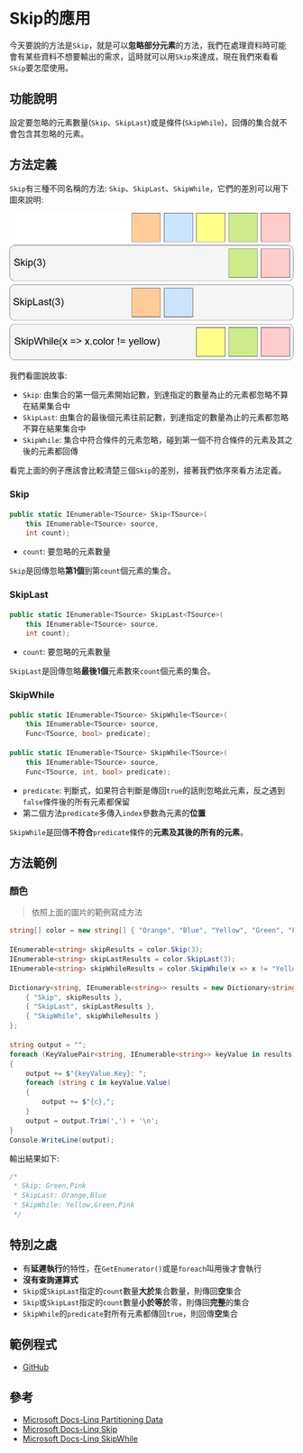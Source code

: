 # Skip的應用

今天要說的方法是`Skip`，就是可以**忽略部分元素**的方法，我們在處理資料時可能會有某些資料不想要輸出的需求，這時就可以用`Skip`來達成，現在我們來看看`Skip`要怎麼使用。

## 功能說明

設定要忽略的元素數量(`Skip`、`SkipLast`)或是條件(`SkipWhile`)，回傳的集合就不會包含其忽略的元素。

## 方法定義

`Skip`有三種不同名稱的方法: `Skip`、`SkipLast`、`SkipWhile`，它們的差別可以用下圖來說明:

![skip](./image/24_HowToUseSkip/Skip.png)

我們看圖說故事:

* `Skip`: 由集合的第一個元素開始記數，到達指定的數量為止的元素都忽略不算在結果集合中
* `SkipLast`: 由集合的最後個元素往前記數，到達指定的數量為止的元素都忽略不算在結果集合中
* `SkipWhile`: 集合中符合條件的元素忽略，碰到第一個不符合條件的元素及其之後的元素都回傳

看完上面的例子應該會比較清楚三個`Skip`的差別，接著我們依序來看方法定義。

### Skip

```C#
public static IEnumerable<TSource> Skip<TSource>(
    this IEnumerable<TSource> source,
    int count);
```

* `count`: 要忽略的元素數量

`Skip`是回傳忽略**第1個**到第`count`個元素的集合。

### SkipLast

```C#
public static IEnumerable<TSource> SkipLast<TSource>(
    this IEnumerable<TSource> source,
    int count);
```

* `count`: 要忽略的元素數量

`SkipLast`是回傳忽略**最後1個**元素數來`count`個元素的集合。

### SkipWhile

```C#
public static IEnumerable<TSource> SkipWhile<TSource>(
    this IEnumerable<TSource> source,
    Func<TSource, bool> predicate);

public static IEnumerable<TSource> SkipWhile<TSource>(
    this IEnumerable<TSource> source,
    Func<TSource, int, bool> predicate);
```

* `predicate`: 判斷式，如果符合判斷是傳回`true`的話則忽略此元素，反之遇到`false`條件後的所有元素都保留
* 第二個方法`predicate`多傳入`index`參數為元素的**位置**

`SkipWhile`是回傳**不符合**`predicate`條件的**元素及其後的所有的元素**。

## 方法範例

### 顏色

> 依照上面的圖片的範例寫成方法

```C#
string[] color = new string[] { "Orange", "Blue", "Yellow", "Green", "Pink" };

IEnumerable<string> skipResults = color.Skip(3);
IEnumerable<string> skipLastResults = color.SkipLast(3);
IEnumerable<string> skipWhileResults = color.SkipWhile(x => x != "Yellow");

Dictionary<string, IEnumerable<string>> results = new Dictionary<string,IEnumerable<string>>(){
    { "Skip", skipResults },
    { "SkipLast", skipLastResults },
    { "SkipWhile", skipWhileResults }
};

string output = "";
foreach (KeyValuePair<string, IEnumerable<string>> keyValue in results)
{
    output += $"{keyValue.Key}: ";
    foreach (string c in keyValue.Value)
    {
        output += $"{c},";
    }
    output = output.Trim(',') + '\n';
}
Console.WriteLine(output);
```

輸出結果如下:

```C#
/*
 * Skip: Green,Pink
 * SkipLast: Orange,Blue
 * SkipWhile: Yellow,Green,Pink
 */
```

## 特別之處

* 有**延遲執行**的特性，在`GetEnumerator()`或是`foreach`叫用後才會執行
* **沒有查詢運算式**
* `Skip`或`SkipLast`指定的`count`數量**大於**集合數量，則傳回**空**集合
* `Skip`或`SkipLast`指定的`count`數量**小於等於**零，則傳回**完整**的集合
* `SkipWhile`的`predicate`對所有元素都傳回`true`，則回傳**空**集合

## 範例程式

* [GitHub](https://github.com/peterhpchen/DigDeeperLINQ/tree/master/demo/24_HowToUseSkip)

## 參考

* [Microsoft Docs-Linq Partitioning Data](https://docs.microsoft.com/zh-tw/dotnet/csharp/programming-guide/concepts/linq/partitioning-data)
* [Microsoft Docs-Linq Skip](https://docs.microsoft.com/zh-tw/dotnet/api/system.linq.enumerable.skip?view=netframework-4.7.1)
* [Microsoft Docs-Linq SkipWhile](https://docs.microsoft.com/zh-tw/dotnet/api/system.linq.enumerable.skipwhile?view=netframework-4.7.1)